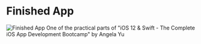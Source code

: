 # Finished App
![Finished App](http://i.giphy.com/l0HlQGzz2MQCKIBI4.gif)
One of the practical parts of "iOS 12 & Swift - The Complete iOS App Development Bootcamp" by Angela Yu
